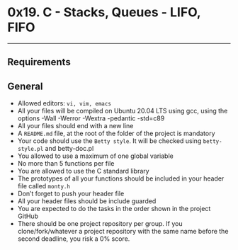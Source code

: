 
# 0x19. C - Stacks, Queues - LIFO, FIFO

-------------------------------------------------------------

## Requirements

## General

- Allowed editors: `vi, vim, emacs`
- All your files will be compiled on Ubuntu 20.04 LTS using gcc, using the options -Wall -Werror -Wextra -pedantic -std=c89
- All your files should end with a new line
- A `README.md` file, at the root of the folder of the project is mandatory
- Your code should use the `Betty style`. It will be checked using `betty-style.pl` and betty-doc.pl
- You allowed to use a maximum of one global variable
- No more than 5 functions per file
- You are allowed to use the C standard library
- The prototypes of all your functions should be included in your header file called `monty.h`
- Don’t forget to push your header file
- All your header files should be include guarded
- You are expected to do the tasks in the order shown in the project
GitHub
- There should be one project repository per group. If you clone/fork/whatever a project repository with the same name before the second deadline, you risk a 0% score.
